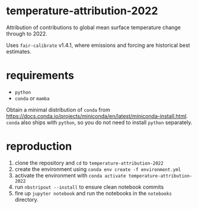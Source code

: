 # temperature-attribution-2022
Attribution of contributions to global mean surface temperature change through to 2022.

Uses `fair-calibrate` v1.4.1, where emissions and forcing are historical best estimates.

# requirements
- `python`
- `conda` or `mamba`

Obtain a minimal distribution of `conda` from https://docs.conda.io/projects/miniconda/en/latest/miniconda-install.html. `conda` also ships with `python`, so you do not need to install `python` separately.

# reproduction
1. clone the repository and `cd` to `temperature-attribution-2022`
2. create the environment using `conda env create -f environment.yml`
3. activate the environment with `conda activate temperature-attribution-2022`
4. run `nbstripout --install` to ensure clean notebook commits
5. fire up `jupyter notebook` and run the notebooks in the `notebooks` directory.
